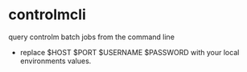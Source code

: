 # controlmcli
query controlm batch jobs from the command line
- replace $HOST $PORT $USERNAME $PASSWORD with your local environments values.
